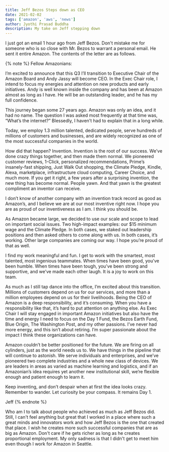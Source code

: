 ```yaml
---
title: Jeff Bezos Steps down as CEO
date: 2021-02-02
tags: ['amazon', 'aws', 'news']
author: Jyothi Prasad Buddha
description: My take on Jeff stepping down
---
```


I just got an email 1 hour ago from Jeff Bezos. Don't mistake me for someone who is so close with Mr. Bezos to warrant a personal email. He sent it entire Amazon. The contents of the letter are as follows. 

{% note %}
Fellow Amazonians:
 
I’m excited to announce that this Q3 I’ll transition to Executive Chair of the Amazon Board and Andy Jassy will become CEO. In the Exec Chair role, I intend to focus my energies and attention on new products and early initiatives. Andy is well known inside the company and has been at Amazon almost as long as I have. He will be an outstanding leader, and he has my full confidence.
 
This journey began some 27 years ago. Amazon was only an idea, and it had no name. The question I was asked most frequently at that time was, “What’s the internet?” Blessedly, I haven’t had to explain that in a long while.
 
Today, we employ 1.3 million talented, dedicated people, serve hundreds of millions of customers and businesses, and are widely recognized as one of the most successful companies in the world.
 
How did that happen? Invention. Invention is the root of our success. We’ve done crazy things together, and then made them normal. We pioneered customer reviews, 1-Click, personalized recommendations, Prime’s insanely-fast shipping, Just Walk Out shopping, the Climate Pledge, Kindle, Alexa, marketplace, infrastructure cloud computing, Career Choice, and much more. If you get it right, a few years after a surprising invention, the new thing has become normal. People yawn. And that yawn is the greatest compliment an inventor can receive.
 
I don’t know of another company with an invention track record as good as Amazon’s, and I believe we are at our most inventive right now. I hope you are as proud of our inventiveness as I am. I think you should be.
 
As Amazon became large, we decided to use our scale and scope to lead on important social issues. Two high-impact examples: our $15 minimum wage and the Climate Pledge. In both cases, we staked out leadership positions and then asked others to come along with us. In both cases, it’s working. Other large companies are coming our way. I hope you’re proud of that as well.
 
I find my work meaningful and fun. I get to work with the smartest, most talented, most ingenious teammates. When times have been good, you’ve been humble. When times have been tough, you’ve been strong and supportive, and we’ve made each other laugh. It is a joy to work on this team.
 
As much as I still tap dance into the office, I’m excited about this transition. Millions of customers depend on us for our services, and more than a million employees depend on us for their livelihoods. Being the CEO of Amazon is a deep responsibility, and it’s consuming. When you have a responsibility like that, it’s hard to put attention on anything else. As Exec Chair I will stay engaged in important Amazon initiatives but also have the time and energy I need to focus on the Day 1 Fund, the Bezos Earth Fund, Blue Origin, The Washington Post, and my other passions. I’ve never had more energy, and this isn’t about retiring. I’m super passionate about the impact I think these organizations can have.
 
Amazon couldn’t be better positioned for the future. We are firing on all cylinders, just as the world needs us to. We have things in the pipeline that will continue to astonish. We serve individuals and enterprises, and we’ve pioneered two complete industries and a whole new class of devices. We are leaders in areas as varied as machine learning and logistics, and if an Amazonian’s idea requires yet another new institutional skill, we’re flexible enough and patient enough to learn it.
 
Keep inventing, and don’t despair when at first the idea looks crazy. Remember to wander. Let curiosity be your compass. It remains Day 1.
 
Jeff
{% endnote %}

<!-- more -->

Who am I to talk about people who achieved as much as Jeff Bezos did. Still, I can't feel anything but great that I worked in a place where such a great minds and innovators work and how Jeff Bezos is the one that created that place. I wish he creates more such successful companies that are as big as Amazon. Don't care if he gets richer as long as he creates proportional employment. My only sadness is that I didn't get to meet him even though I work for Amazon in Seattle.

